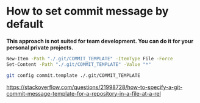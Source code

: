 # How to set commit message by default

**This approach is not suited for team development. You can do it for your personal private projects.**

```sh
New-Item -Path "./.git/COMMIT_TEMPLATE" -ItemType File -Force
Set-Content -Path "./.git/COMMIT_TEMPLATE" -Value "*"

git config commit.template ./.git/COMMIT_TEMPLATE
```

<https://stackoverflow.com/questions/21998728/how-to-specify-a-git-commit-message-template-for-a-repository-in-a-file-at-a-rel>
